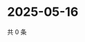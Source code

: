 # 2025-05-16

共 0 条

<!-- BEGIN ZHIHUVIDEO -->
<!-- 最后更新时间 Fri May 16 2025 12:15:49 GMT+0800 (China Standard Time) -->

<!-- END ZHIHUVIDEO -->
